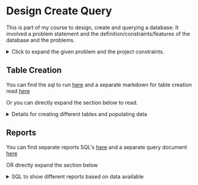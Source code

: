 
# Design Create Query

This is part of my course to design, create and querying a database. It involved a problem statement and the definition/constraints/features of the database and the problems.

<details>

  <summary>
    Click to expand the given problem and the project constraints.
  </summary>


  ## Task

  Swansea University is located on the beautiful Gower peninsula, so the university has decided that students should enjoy a healthy work/study/life balance. To this end, they have asked you to help design a new fun activity database for students. This database will help students find things to do and allow event organizers to provide options to the large student population in Swansea. This database could be used for any type of event at any location that an organizer wanted to offer: clubs, pubs, restaurants, bands, hiking clubs, meetups, etc.
  The primary users of this database will be students trying to find interesting things to do with their time, and organizers who want to provide new fun activities that students can attend. There will be no central administrators for this database, so we will need to put in information and features that will help students and organizers connect and to decide whether to trust the information that is entered. The details of all these needed features will be described below.

  ## Project Definition

  Your database will need to track and connect students and organizers of fun activities in Swansea. These users
  will interact with the database using SQL code that you provide.

  1. Implement. Your database will comprise at most 5 relations, among them will be Student, Organizer, Location and Event. You will likely need one other relation complete this database correctly. Each of these relations must contain at least 4 realistic attributes for the stated problem. You will also need to populate the database with enough sample data to effectively show that your code works (5 entry rows per table should be enough). Your choice of tables, keys and attributes should reflect the best approaches to database design as learned. Do NOT submit an ER diagram with your course work, but you may find it useful to create one when planning the relations for this project.

  2. Once you’ve created your new database, you will add functionality for the system admin to interact with the data. Some of these tasks with require you to query the existing tables, some of the tasks will require you to modify or add data to the existing tables. The purpose of this database is for students to find and rate events, and for organizers to create events and learn about how well they did.

  ## Functionality

  To demonstrate the **functionality** of your database, write SQL code for the following:

  - Create New Event: Organizers will want the ability to create a new, unique event in the database. This new event should be stored permanently in the database and be immediately available for students to register their intent to attend.
  - Rate a previous event: Any student should be able to enter a numerical rating for any event that they registered to attend. There will be no way for this database to track whether a student actually attended the event, so the best you can do is make sure that they registered prior to the event. You may assume that a student will only be allowed to rate a given previous event once.
  - Student report: Show the information on a student including last 10 events attended and the average of how they rated all previous events (pretend there are no privacy issues here and do not show contact info for the student).
  - What’s coming: List all coming events of a certain type in a certain area. Include the average rating of all events that this organizer has created in the past.
  - Favourites summary: List the top X rated events (including locations, attendance and event types) that has occurred within the last Y months.

</details>


## Table Creation

You can find the sql to run [here](create.sql) and a separate markdown for table creation read [here](create.md)

Or you can directly expand the section below to read.

<details>
  <summary>
    Details for creating different tables and populating data
  </summary>

  ### Create database

  Uncomment and use below DROP statement if you need start from the start
  ```sql
  DROP DATABASE SocialEvents;
  ```

  ```sql
  CREATE DATABASE SocialEvents;
  Use SocialEvents;
  ```

  ### Students Table: CREATE AND INSERT

  ```sql
  CREATE TABLE Students (
      stud_id VARCHAR(20) UNIQUE PRIMARY KEY,
      stud_email VARCHAR(50) UNIQUE NOT NULL,
      stud_name VARCHAR(50) NOT NULL,
      stud_phone VARCHAR(12) UNIQUE NOT NULL
  );
  ```
  - Add some sample data
  ```sql
  INSERT INTO Students (stud_id, stud_email, stud_name, stud_phone) VALUES
      ("STUD000023457", "STUD000023457@swansea.ac.uk", "Mayank Purwaar", "9876543211"),
      ("STUD000023456", "STUD000023456@swansea.ac.uk", "Praveen Singh", "9876543210"),
      ("STUD000023458", "STUD000023458@swansea.ac.uk", "Suman", "9876543219"),
      ("STUD000023459", "STUD000023459@swansea.ac.uk", "Joshua Isebor", "9876543212"),
      ("STUD000023460", "STUD000023460@swansea.ac.uk", "Swathi", "9876543213"),
      ("STUD000023462", "STUD000023462@swansea.ac.uk", "Nizwa", "9876543215"),
      ("STUD000023463", "STUD000023463@swansea.ac.uk", "Pamela", "9876543216"),
      ("STUD000023464", "STUD000023464@swansea.ac.uk", "Rahul", "9876543217"),
      ("STUD000023465", "STUD000023465@swansea.ac.uk", "Vedanta", "9876543218");
  ```

  ### Organiser Table: CREATE AND INSERT
  ```sql
  CREATE TABLE Organiser (
      organiser_id VARCHAR(20) UNIQUE PRIMARY KEY,
      organiser VARCHAR(50) UNIQUE NOT NULL,
      organiser_phone VARCHAR(12) UNIQUE NOT NULL,
      organiser_email VARCHAR(50) UNIQUE NOT NULL
  );
  ```
  - ALTER TABLE Organiser ADD PRIMARY KEY (organiser_id);
  ```sql
  INSERT INTO Organiser (organiser_id, organiser, organiser_email, organiser_phone) VALUES
      ("ORG000023456", "Sports Club", "ORG000023456@swansea.ac.uk", "09876543210"),
      ("ORG000023457", "Swansea Cricket Club", "ORG000023457@swansea.ac.uk", "09876543211"),
      ("ORG000023458", "Swansea Badminton Club", "ORG000023458@swansea.ac.uk", "09876543212"),
      ("ORG000023459", "Swansea Union", "ORG000023459@swansea.ac.uk", "09876543213"),
      ("ORG000023460", "Swansea Paint Club", "ORG000023460@swansea.ac.uk", "09876543214");
  ```

  ### Location Table: CREATE AND INSERT
  ```sql
  CREATE TABLE Location (
      loc_id SERIAL PRIMARY KEY,
      loc_address VARCHAR(200) UNIQUE NOT NULL,
      loc_zip VARCHAR(7) NOT NULL,
      loc_gmap_link VARCHAR(5000)
  );
  ```
  ```sql
  INSERT INTO Location (loc_address, loc_zip, loc_gmap_link)
  VALUES
      ("Cricket Club, Bay Sports Park", "SA1 8EN", "https://www.google.com/maps/place/Bay+Sports+Centre/@51.6187179,-3.8821509,19z/data=!4m6!3m5!1s0x486e6077db135999:0x6f4fed9b36232128!8m2!3d51.6188405!4d-3.8817693!16s%2Fg%2F11cmdgvqys?entry=ttu"),
      ("Badminton Club, Bay Sports Park", "SA1 8EN", "gmap location for badminton club"),
      ("JCs, Singleton Campus", "SA1 7EN", "gmap location for JCs"),
      ("Room 213, The College, Bay Campus", "SA1 8EN", "gmap location for The College"),
      ("Room GH212, Greate Hall, Bay Campus", "SA1 8EN", "gmap location for Great Hall");
  ```



  ### Event Table: CREATE AND INSERT
  - This tables is important as any event created will have an organiser and a location. And these attributes need to already exist any event cannot have imaginary location and organiser. So we add these attributes as "Foreign Key"
  ```sql
  CREATE TABLE Event (
      event_id SERIAL PRIMARY KEY,
      event_name VARCHAR(50) NOT NULL,
      event_date DATETIME NOT NULL,
      event_type VARCHAR(20),
      event_organiser VARCHAR(20) NOT NULL,
      event_loc BIGINT(20) UNSIGNED,
      FOREIGN KEY (event_organiser) REFERENCES Organiser(organiser_id),
      FOREIGN KEY (event_loc) REFERENCES Location(loc_id)
  );
  ```
  - Constraint to not let the location be double booked
  ```sql
  ALTER TABLE Event ADD UNIQUE KEY loc_available(event_date, event_loc);
  ```

  - Let organisers CREATE new event
  ```sql
  INSERT INTO Event(event_name, event_date, event_type, event_organiser, event_loc)
  VALUES
      ("Cricket Trials", "2023-11-30 11:00:00", "Sports", "ORG000023457", 1),
      ("Badminton Trials", "2023-11-30 12:00:00", "Sports", "ORG000023458", 1),
      ("Freshers Party", "2023-11-30 20:00:00", "Social", "ORG000023459", 3),
      ("Painting Competition", "2023-11-30 11:00:00", "Arts", "ORG000023460", 4),
      ("Hiking", "2023-12-01 09:00:00", "Sports", "ORG000023457", 3),
      ("Meet and Mingle", "2023-12-02 18:00:00", "Social", "ORG000023459", 3),
      ("Badminton Club Meet", "2023-12-02 11:00:00", "Social", "ORG000023458", 2),
      ("Cricket Club Meet", "2023-12-04 11:00:00", "Social", "ORG000023457", 1),
      ("Movie Night", "2023-11-30 18:00:00", "Social", "ORG000023459", 5),
      ("Party Night", "2023-12-11 21:00:00", "Social", "ORG000023459", 1),
      ("Quiz Night", "2023-12-10 19:00:00", "Social", "ORG000023459", 5),
      ("Bowling Night", "2023-12-09 20:00:00", "Social", "ORG000023460", 3),
      ("Party Night", "2023-12-11 21:00:00", "Social", "ORG000023459", 5);
  ```

  - INSERT query to demonstrate that 2 events cannot take place at the same time and at the same place
  ```sql
  INSERT INTO Event (event_name, event_date, event_type, event_organiser, event_loc)
  VALUES  ("Event same time & place", "2023-11-30 11:00:00", "Some Event", "ORG000023459", 1);
  ```

  ### Registration Table: CREATE

  ```sql
  CREATE TABLE Registration (
      student_reg_date DATETIME,
      student_rating DECIMAL DEFAULT 0 NOT NULL,
      stud_id VARCHAR(20) NOT NULL,
      event_id BIGINT(20) UNSIGNED,
      FOREIGN KEY (stud_id) REFERENCES Students(stud_id),
      FOREIGN KEY (event_id) REFERENCES Event(event_id)
  );
  ```
  - Primary key as combination of stud_id and event_id. A student should only registers once for any event
  ```sql
  ALTER TABLE Registration ADD PRIMARY KEY (stud_id, event_id);
  ```
  - Rating should be within some range. Else impractical values may be submitted for rating any event.
  ```sql
  ALTER TABLE Registration ADD CHECK (student_rating <= 5.0 AND student_rating >= 0.0);
  ```


  - Let Students register for the events
    - The student can only register to an event if the event is not over.

  <!-- INSERT INTO Registration (student_reg_date, stud_id, event_id, student_rating)
  VALUES (NOW(), "STUD000023456", "01", (SELECT 0 FROM Event WHERE event_id = "01" AND event_date > NOW())); -->
  <!-- -- Since I do not know when will this will be checked and marked the followig query use exact datetime instead of NOW() as in above. -->
  ```sql
  INSERT INTO Registration (student_reg_date, stud_id, event_id, student_rating)
  VALUES (NOW(), "STUD000023457", "01", (SELECT 0 FROM Event WHERE event_id = "01" AND event_date > NOW())),
        (NOW(), "STUD000023457", "02", (SELECT 0 FROM Event WHERE event_id = "02" AND event_date > NOW())),
        (NOW(), "STUD000023458", "02", (SELECT 0 FROM Event WHERE event_id = "02" AND event_date > NOW())),
        (NOW(), "STUD000023459", "03", (SELECT 0 FROM Event WHERE event_id = "03" AND event_date > NOW())),
        (NOW(), "STUD000023458", "03", (SELECT 0 FROM Event WHERE event_id = "03" AND event_date > NOW())),
        (NOW(), "STUD000023459", "05", (SELECT 0 FROM Event WHERE event_id = "05" AND event_date > NOW())),
        (NOW(), "STUD000023460", "05", (SELECT 0 FROM Event WHERE event_id = "05" AND event_date > NOW())),
        (NOW(), "STUD000023462", "06", (SELECT 0 FROM Event WHERE event_id = "06" AND event_date > NOW())),
        (NOW(), "STUD000023463", "06", (SELECT 0 FROM Event WHERE event_id = "06" AND event_date > NOW())),
        (NOW(), "STUD000023457", "03", (SELECT 0 FROM Event WHERE event_id = "03" AND event_date > NOW())),
        (NOW(), "STUD000023457", "04", (SELECT 0 FROM Event WHERE event_id = "04" AND event_date > NOW())),
        (NOW(), "STUD000023457", "05", (SELECT 0 FROM Event WHERE event_id = "05" AND event_date > NOW())),
        (NOW(), "STUD000023457", "06", (SELECT 0 FROM Event WHERE event_id = "06" AND event_date > NOW())),
        (NOW(), "STUD000023457", "07", (SELECT 0 FROM Event WHERE event_id = "07" AND event_date > NOW())),
        (NOW(), "STUD000023457", "08", (SELECT 0 FROM Event WHERE event_id = "08" AND event_date > NOW())),
        (NOW(), "STUD000023457", "09", (SELECT 0 FROM Event WHERE event_id = "09" AND event_date > NOW())),
        (NOW(), "STUD000023457", "10", (SELECT 0 FROM Event WHERE event_id = "10" AND event_date > NOW())),
        (NOW(), "STUD000023457", "11", (SELECT 0 FROM Event WHERE event_id = "11" AND event_date > NOW())),
        (NOW(), "STUD000023457", "12", (SELECT 0 FROM Event WHERE event_id = "12" AND event_date > NOW()));
  ```
  <!-- INSERT INTO Registration (student_reg_date, stud_id, event_id, student_rating)
  VALUES ("2023-11-21 22:12:34", "STUD000023462", "07", (SELECT 0 FROM Event WHERE event_id = "07" AND event_date > "2023-11-21 22:12:34")); -->

  - A student can try to register after the event is over, for this following query will give error, kindly uncomment query to run.
  ```sql
  -- INSERT INTO Registration (student_reg_date, stud_id, event_id, student_rating)
  -- VALUES ("2023-12-30 22:12:34", "STUD000023460", "09", (SELECT 0 FROM Event WHERE event_id = "09" AND event_date > "2023-12-30 22:12:34"));
  ```

  ### Rate the EVENTS

  - Student can only rate events for which they have registered before the event date

  ```sql
  UPDATE Registration, Event
  SET student_rating=4
  WHERE
      Registration.stud_id="STUD000023458" AND Registration.event_id=3 AND Event.event_id=3 AND Event.event_date<=NOW();
  ```

  ### Create VIEWS to use in further queries

  - These views are used later in query section of this task.
  - These views are going to simplify my queries a lot in later query section.
  - Plus creating these views also restrict access to data as needed.

  ```sql
  CREATE VIEW AvgEventRating
  AS
      SELECT event_id, AVG(student_rating) AS event_rating FROM Registration GROUP BY event_id;
  ```
  ```sql
  CREATE VIEW EventLoc
  AS
      SELECT event_name, event_date, event_type, event_organiser, L.loc_address AS event_location, event_id
      FROM
          Event AS E
          LEFT JOIN Location AS L -- this join is to get location address from location ID
          ON L.loc_id = E.event_loc;
  ```
</details>


## Reports

You can find separate reports SQL's [here](query.sql) and a separate query document [here](query.md)

OR directly expand the section below

<details>
  <summary>
    SQL to show different reports based on data available
  </summary>

  - Select the correct Database
  Use SocialEvents;

  ### Student Report

  - Show the information on a student including last 10 events attended and the average of how they rated all previous events
  ```
  SELECT
      E.event_name AS "Event Name",
      E.event_date AS "Event Date",
      E.event_type AS "Type of Event",
      E.stud_name AS "Student Name"
  FROM
      (
          SELECT
              E.event_name AS event_name,
              E.event_date AS event_date,
              E.event_type AS event_type,
              S.stud_name AS stud_name
          FROM
              Event AS E
          RIGHT JOIN
              (
                  SELECT S.stud_name, S.stud_id, R.event_id
                  FROM
                      Students AS S
                  RIGHT JOIN
                      (
                          SELECT event_id, stud_id FROM Registration WHERE stud_id="STUD000023457"
                      ) AS R
                      ON S.stud_id=R.stud_id
              ) AS S
          ON E.event_id=S.event_id
          WHERE
              E.event_date < "2023-12-25" -- Why fix date instead of NOW()? Again, because enough data and supported data may not be present
          ORDER BY E.event_date
      ) AS E
  JOIN
      (
          SELECT AVG(student_rating) AS event_rating FROM Registration WHERE stud_id="STUD000023457"
      ) AS R
  LIMIT 10;
  ```

  ### What’s coming
  <!-- - IMP QU, does the rating needs to be average of event rating for the organiser, or the average of rating of the organiser by student -->
  - List all coming events of a certain type in a certain area. Include the average rating of all events that this organizer has created in the past.
  ```
  SELECT
      E.event_name AS "Event Name",
      E.event_date AS "Event Date",
      E.event_type AS "Event Type",
      E.event_organiser AS "Event Organiser",
      E.event_location AS "Event Location",
      AVG(R.event_rating) AS "Organiser Rating"
  FROM
      (
          SELECT * FROM EventLoc
          WHERE
              event_date > NOW() AND
              event_type in ("Sports", "Arts", "Social") AND
              event_location in ("Cricket Club, Bay Sports Park", "Badminton Club, Bay Sports Park", "JCs, Singleton Campus", "Room 213, The College, Bay Campus", "Room GH212, Greate Hall, Bay Campus")
      ) AS E
      RIGHT JOIN (
          SELECT E.event_organiser AS event_organiser, AVG(event_rating) AS event_rating
          FROM
              Event AS E
          LEFT JOIN 
              (
                  SELECT * FROM AvgEventRating
              ) AS R
          ON E.event_id=R.event_id GROUP BY E.event_organiser
      ) AS R
      ON R.event_organiser=E.event_organiser
  WHERE
      E.event_name IS NOT NULL
  GROUP BY
      E.event_id
  ORDER BY
      E.event_date;
  ```

  ### Favourites summary
  - List top rated events that occured in last few months

  ```
  SELECT
      E.event_name AS "Event Name",
      E.event_type AS "Event Type",
      E.event_location AS "Event Location",
      E.attendance AS "Number of Student Attended",
      R.event_rating AS "Event Rating"
  FROM
      (
          SELECT
              E.event_name AS event_name,
              E.event_type AS event_type,
              E.event_location AS event_location,
              R.attendance AS attendance,
              E.event_date AS event_date,
              E.event_id AS event_id
          FROM
              (
                  SELECT * FROM EventLoc
                  WHERE
                      event_date > NOW() - INTERVAL 5 MONTH AND
                      event_date < "2023-12-25" -- instead of "NOW()" I am using an exact date since it may happen that the event still have not arrived at the time of this code being run
              ) AS E
          LEFT JOIN
              (
                  SELECT COUNT(*) AS attendance, event_id FROM Registration GROUP BY event_id
              ) AS R
          ON E.event_id = R.event_id
      ) AS E
  LEFT JOIN (SELECT * FROM AvgEventRating) AS R
  ON E.event_id=R.event_id
  ORDER BY R.event_rating DESC;
  ```
</details>